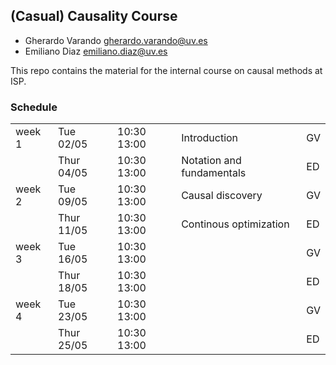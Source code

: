 ## (Casual) Causality Course

- Gherardo Varando <gherardo.varando@uv.es> 
- Emiliano Diaz <emiliano.diaz@uv.es> 

This repo contains the material for the 
internal course on causal methods at ISP. 


### Schedule


|      |           |              |                             |    |
|------|-----------|--------------|-----------------------------|----|
|week 1|Tue 02/05  | 10:30  13:00 |  Introduction               |GV  |
|      |Thur 04/05 | 10:30 13:00  |  Notation and fundamentals  |ED  | 
|week 2|Tue 09/05  | 10:30  13:00 |  Causal discovery           |GV  |
|      |Thur 11/05 | 10:30 13:00  |  Continous optimization     |ED  | 
|week 3|Tue 16/05  | 10:30  13:00 |                             |GV  |
|      |Thur 18/05 | 10:30 13:00  |                             |ED  | 
|week 4|Tue 23/05  | 10:30  13:00 |                             |GV  |
|      |Thur 25/05 | 10:30 13:00  |                             |ED  | 
